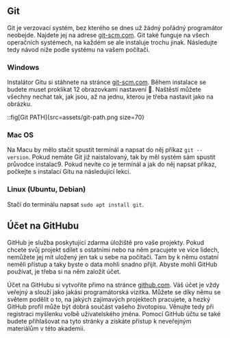 ## Git

Git je verzovací systém, bez kterého se dnes už žádný pořádný programátor neobejde. Najdete jej na adrese [git-scm.com](https://git-scm.com). Git také funguje na všech operačních systémech, na každém se ale instaluje trochu jinak. Následujte tedy návod niže podle systému na vašem počítači.

### Windows

Instalátor Gitu si stáhnete na stránce [git-scm.com](https://git-scm.com). Během instalace se budete muset proklikat 12 obrazovkami nastavení 🤯. Naštěstí můžete všechny nechat tak, jak jsou, až na jednu, kterou je třeba nastavit jako na obrázku. 

::fig[Git PATH]{src=assets/git-path.png size=70}

### Mac OS

Na Macu by mělo stačit spustit termínál a napsat do něj příkaz `git --version`. Pokud nemáte Git již naistalovaný, tak by měl systém sám spustit průvodce instalac9. Pokud nevíte co je termínál a jak do něj napsat příkaz, počkejte s instalací Gitu na následující lekci. 

### Linux (Ubuntu, Debian)

Stačí do terminálu napsat `sudo apt install git`. 

## Účet na GitHubu

GitHub je služba poskytující zdarma úložiště pro vaše projekty. Pokud chcete svůj projekt sdílet s ostatními nebo na něm pracujete ve více lidech, nemůžete jej mít uložený jen tak u sebe na počítači. Tam by k němu ostatní neměli přístup a taky byste o data mohli snadno přijít. Abyste mohli GitHub používat, je třeba si na něm založit účet. 

Účet na GitHubu si vytvoříte přimo na stránce [github.com](https://github.com). Váš účet je vždy veřejný a slouží jako jakási programátorská vizitka. Můžete se díky němu se světem podělit o to, na jakých zajímavých projektech pracujete, a hezký GitHub profil může být dobrá součást vašeho životopisu. Věnujte tedy při registraci myšlenku volbě uživatelského jména. Pomocí GitHub účtu se také budete přihlašovat na tyto stránky a získáte přístup k neveřejným materiálům v této akademii.

